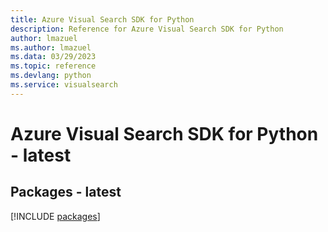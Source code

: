 ```yaml
---
title: Azure Visual Search SDK for Python
description: Reference for Azure Visual Search SDK for Python
author: lmazuel
ms.author: lmazuel
ms.data: 03/29/2023
ms.topic: reference
ms.devlang: python
ms.service: visualsearch
---
```

# Azure Visual Search SDK for Python - latest
## Packages - latest
[!INCLUDE [packages](visual-search-index.md)]